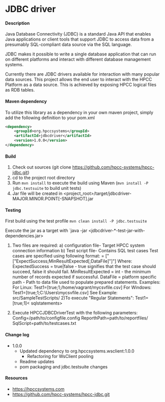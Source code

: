 JDBC driver
=======================

#### Description
Java Database Connectivity (JDBC) is a standard Java API that enables Java applications or client tools that support JDBC to access data from a presumably SQL-compliant data source via the SQL language.

JDBC makes it possible to write a single database application that can run on different platforms and interact with different database management systems.

Currently there are JDBC drivers available for interaction with many popular data sources.  This project allows the end user to interact with the HPCC Platform as a data source.  This is achieved by exposing HPCC logical files as RDB tables.

#### Maven dependency
To utilize this library as a dependency in your own maven project, simply add the following definition to your pom.xml

```xml
<dependency>
	<groupId>org.hpccsystems</groupId>
	<artifactId>jdbcdriver</artifactId>
	<version>1.0.0</version>
</dependency>
```

#### Build

1. Check out sources (git clone https://github.com/hpcc-systems/hpcc-jdbc.git)
2. cd to the project root directory
3. Run `mvn install` to execute the build using Maven (`mvn install -P jdbc.testsuite` to build unit tests)
4. Jar file will be created in <project_root>/target/jdbcdriver-MAJOR.MINOR.POINT[-SNAPSHOT].jar

#### Testing
First build using the test profile
`mvn clean install -P jdbc.testsuite`

Execute the jar as a target with
`java -jar <jdbcdriver-*-test-jar-with-dependencies.jar> <parameters>

1. Two files are required:
	a) configuration file- Target HPCC system connection information
	b) Test script file- Contains SQL test cases
		Test cases are specified using following format:
		= ["["ExpectSuccess;MinResultExpected[;DataFile]"]"]
		Where:
		ExpectedSuccess = true|false - true signifies that the test case should succeed, false it should fail.
		MinResultExpected = int - the minimum number of records expected if successful.
		DataFile = platform specific path - Path to data file used to populate prepared statements.
		Examples:
		For Linux: Test1=[true;1;/home/vagrant/mycsvfile.csv]
		For Windows: Test1=[true;1;C:\Users\mycsvfile.csv]
		See Example: src/SampleTestScripts/
2)To execute "Regular Statements":
Test1=[true;1]< sqlstatements>

2. Execute HPCCJDBCDriverTest with the following parameters:
	Config=/path/to/configfile.config
	ReporthPath=path/to/reportfiles/
	SqlScript=path/to/testcases.txt

#### Change log
- 1.0.0
  - Updated dependency to org.hpccsystems.wsclient:1.0.0
    - Refactoring for WsClient pooling
  - Readme updates
  - pom packaging and jdbc.testsuite changes

#### Resources
- https://hpccsystems.com
- https://github.com/hpcc-systems/hpcc-jdbc.git

